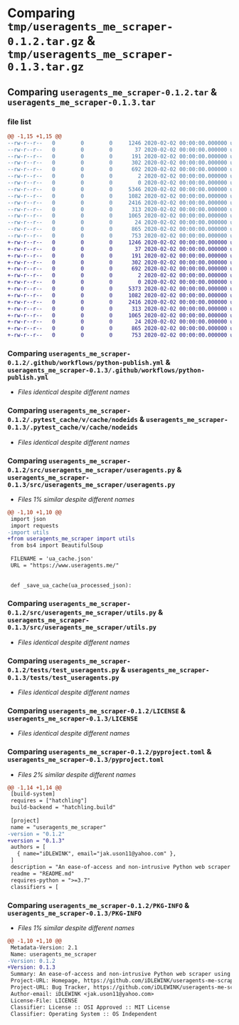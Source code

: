 # Comparing `tmp/useragents_me_scraper-0.1.2.tar.gz` & `tmp/useragents_me_scraper-0.1.3.tar.gz`

## Comparing `useragents_me_scraper-0.1.2.tar` & `useragents_me_scraper-0.1.3.tar`

### file list

```diff
@@ -1,15 +1,15 @@
--rw-r--r--   0        0        0     1246 2020-02-02 00:00:00.000000 useragents_me_scraper-0.1.2/.github/workflows/python-publish.yml
--rw-r--r--   0        0        0       37 2020-02-02 00:00:00.000000 useragents_me_scraper-0.1.2/.pytest_cache/.gitignore
--rw-r--r--   0        0        0      191 2020-02-02 00:00:00.000000 useragents_me_scraper-0.1.2/.pytest_cache/CACHEDIR.TAG
--rw-r--r--   0        0        0      302 2020-02-02 00:00:00.000000 useragents_me_scraper-0.1.2/.pytest_cache/README.md
--rw-r--r--   0        0        0      692 2020-02-02 00:00:00.000000 useragents_me_scraper-0.1.2/.pytest_cache/v/cache/nodeids
--rw-r--r--   0        0        0        2 2020-02-02 00:00:00.000000 useragents_me_scraper-0.1.2/.pytest_cache/v/cache/stepwise
--rw-r--r--   0        0        0        0 2020-02-02 00:00:00.000000 useragents_me_scraper-0.1.2/src/useragents_me_scraper/__init__.py
--rw-r--r--   0        0        0     5346 2020-02-02 00:00:00.000000 useragents_me_scraper-0.1.2/src/useragents_me_scraper/useragents.py
--rw-r--r--   0        0        0     1082 2020-02-02 00:00:00.000000 useragents_me_scraper-0.1.2/src/useragents_me_scraper/utils.py
--rw-r--r--   0        0        0     2416 2020-02-02 00:00:00.000000 useragents_me_scraper-0.1.2/tests/test_useragents.py
--rw-r--r--   0        0        0      313 2020-02-02 00:00:00.000000 useragents_me_scraper-0.1.2/tests/test_utils.py
--rw-r--r--   0        0        0     1065 2020-02-02 00:00:00.000000 useragents_me_scraper-0.1.2/LICENSE
--rw-r--r--   0        0        0       24 2020-02-02 00:00:00.000000 useragents_me_scraper-0.1.2/README.md
--rw-r--r--   0        0        0      865 2020-02-02 00:00:00.000000 useragents_me_scraper-0.1.2/pyproject.toml
--rw-r--r--   0        0        0      753 2020-02-02 00:00:00.000000 useragents_me_scraper-0.1.2/PKG-INFO
+-rw-r--r--   0        0        0     1246 2020-02-02 00:00:00.000000 useragents_me_scraper-0.1.3/.github/workflows/python-publish.yml
+-rw-r--r--   0        0        0       37 2020-02-02 00:00:00.000000 useragents_me_scraper-0.1.3/.pytest_cache/.gitignore
+-rw-r--r--   0        0        0      191 2020-02-02 00:00:00.000000 useragents_me_scraper-0.1.3/.pytest_cache/CACHEDIR.TAG
+-rw-r--r--   0        0        0      302 2020-02-02 00:00:00.000000 useragents_me_scraper-0.1.3/.pytest_cache/README.md
+-rw-r--r--   0        0        0      692 2020-02-02 00:00:00.000000 useragents_me_scraper-0.1.3/.pytest_cache/v/cache/nodeids
+-rw-r--r--   0        0        0        2 2020-02-02 00:00:00.000000 useragents_me_scraper-0.1.3/.pytest_cache/v/cache/stepwise
+-rw-r--r--   0        0        0        0 2020-02-02 00:00:00.000000 useragents_me_scraper-0.1.3/src/useragents_me_scraper/__init__.py
+-rw-r--r--   0        0        0     5373 2020-02-02 00:00:00.000000 useragents_me_scraper-0.1.3/src/useragents_me_scraper/useragents.py
+-rw-r--r--   0        0        0     1082 2020-02-02 00:00:00.000000 useragents_me_scraper-0.1.3/src/useragents_me_scraper/utils.py
+-rw-r--r--   0        0        0     2416 2020-02-02 00:00:00.000000 useragents_me_scraper-0.1.3/tests/test_useragents.py
+-rw-r--r--   0        0        0      313 2020-02-02 00:00:00.000000 useragents_me_scraper-0.1.3/tests/test_utils.py
+-rw-r--r--   0        0        0     1065 2020-02-02 00:00:00.000000 useragents_me_scraper-0.1.3/LICENSE
+-rw-r--r--   0        0        0       24 2020-02-02 00:00:00.000000 useragents_me_scraper-0.1.3/README.md
+-rw-r--r--   0        0        0      865 2020-02-02 00:00:00.000000 useragents_me_scraper-0.1.3/pyproject.toml
+-rw-r--r--   0        0        0      753 2020-02-02 00:00:00.000000 useragents_me_scraper-0.1.3/PKG-INFO
```

### Comparing `useragents_me_scraper-0.1.2/.github/workflows/python-publish.yml` & `useragents_me_scraper-0.1.3/.github/workflows/python-publish.yml`

 * *Files identical despite different names*

### Comparing `useragents_me_scraper-0.1.2/.pytest_cache/v/cache/nodeids` & `useragents_me_scraper-0.1.3/.pytest_cache/v/cache/nodeids`

 * *Files identical despite different names*

### Comparing `useragents_me_scraper-0.1.2/src/useragents_me_scraper/useragents.py` & `useragents_me_scraper-0.1.3/src/useragents_me_scraper/useragents.py`

 * *Files 1% similar despite different names*

```diff
@@ -1,10 +1,10 @@
 import json
 import requests
-import utils
+from useragents_me_scraper import utils
 from bs4 import BeautifulSoup
 
 FILENAME = 'ua_cache.json'
 URL = "https://www.useragents.me/"
 
 
 def _save_ua_cache(ua_processed_json):
```

### Comparing `useragents_me_scraper-0.1.2/src/useragents_me_scraper/utils.py` & `useragents_me_scraper-0.1.3/src/useragents_me_scraper/utils.py`

 * *Files identical despite different names*

### Comparing `useragents_me_scraper-0.1.2/tests/test_useragents.py` & `useragents_me_scraper-0.1.3/tests/test_useragents.py`

 * *Files identical despite different names*

### Comparing `useragents_me_scraper-0.1.2/LICENSE` & `useragents_me_scraper-0.1.3/LICENSE`

 * *Files identical despite different names*

### Comparing `useragents_me_scraper-0.1.2/pyproject.toml` & `useragents_me_scraper-0.1.3/pyproject.toml`

 * *Files 2% similar despite different names*

```diff
@@ -1,14 +1,14 @@
 [build-system]
 requires = ["hatchling"]
 build-backend = "hatchling.build"
 
 [project]
 name = "useragents_me_scraper"
-version = "0.1.2"
+version = "0.1.3"
 authors = [
   { name="iDLEWINK", email="jak.uson11@yahoo.com" },
 ]
 description = "An ease-of-access and non-intrusive Python web scraper using beautifulsoup to easily fetch and filter through the latest user agents found in useragents.me"
 readme = "README.md"
 requires-python = ">=3.7"
 classifiers = [
```

### Comparing `useragents_me_scraper-0.1.2/PKG-INFO` & `useragents_me_scraper-0.1.3/PKG-INFO`

 * *Files 1% similar despite different names*

```diff
@@ -1,10 +1,10 @@
 Metadata-Version: 2.1
 Name: useragents_me_scraper
-Version: 0.1.2
+Version: 0.1.3
 Summary: An ease-of-access and non-intrusive Python web scraper using beautifulsoup to easily fetch and filter through the latest user agents found in useragents.me
 Project-URL: Homepage, https://github.com/iDLEWINK/useragents-me-scraper
 Project-URL: Bug Tracker, https://github.com/iDLEWINK/useragents-me-scraper/issues
 Author-email: iDLEWINK <jak.uson11@yahoo.com>
 License-File: LICENSE
 Classifier: License :: OSI Approved :: MIT License
 Classifier: Operating System :: OS Independent
```

